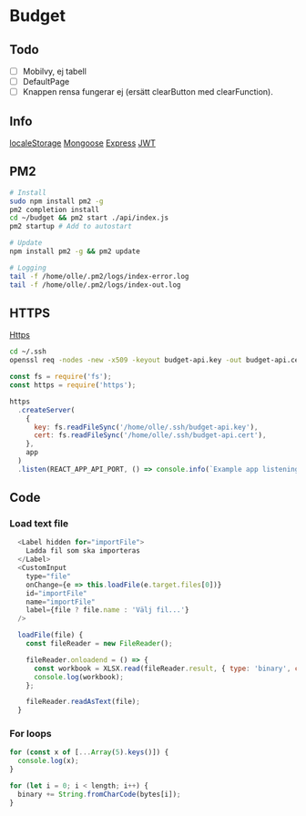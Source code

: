 # Budget

## Todo

- [ ] Mobilvy, ej tabell
- [ ] DefaultPage
- [ ] Knappen rensa fungerar ej (ersätt clearButton med clearFunction).

## Info

[localeStorage](https://www.robinwieruch.de/local-storage-react/)
[Mongoose](https://mongoosejs.com/docs/schematypes.html)
[Express](https://www.terlici.com/2014/09/29/express-router.html)
[JWT](https://medium.com/dev-bits/a-guide-for-adding-jwt-token-based-authentication-to-your-single-page-nodejs-applications-c403f7cf04f4)

## PM2

```bash
# Install
sudo npm install pm2 -g
pm2 completion install
cd ~/budget && pm2 start ./api/index.js
pm2 startup # Add to autostart

# Update
npm install pm2 -g && pm2 update

# Logging
tail -f /home/olle/.pm2/logs/index-error.log
tail -f /home/olle/.pm2/logs/index-out.log
```

## HTTPS

[Https](https://timonweb.com/posts/running-expressjs-server-over-https/)

```bash
cd ~/.ssh
openssl req -nodes -new -x509 -keyout budget-api.key -out budget-api.cert
```

```js
const fs = require('fs');
const https = require('https');

https
  .createServer(
    {
      key: fs.readFileSync('/home/olle/.ssh/budget-api.key'),
      cert: fs.readFileSync('/home/olle/.ssh/budget-api.cert'),
    },
    app
  )
  .listen(REACT_APP_API_PORT, () => console.info(`Example app listening on port ${REACT_APP_API_PORT}!`));
```

## Code

### Load text file

```js
  <Label hidden for="importFile">
    Ladda fil som ska importeras
  </Label>
  <CustomInput
    type="file"
    onChange={e => this.loadFile(e.target.files[0])}
    id="importFile"
    name="importFile"
    label={file ? file.name : 'Välj fil...'}
  />

  loadFile(file) {
    const fileReader = new FileReader();

    fileReader.onloadend = () => {
      const workbook = XLSX.read(fileReader.result, { type: 'binary', cellDates: true, cellStyles: true });
      console.log(workbook);
    };

    fileReader.readAsText(file);
  }
```

### For loops

```js
for (const x of [...Array(5).keys()]) {
  console.log(x);
}

for (let i = 0; i < length; i++) {
  binary += String.fromCharCode(bytes[i]);
}
```
